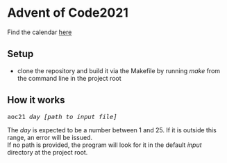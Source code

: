 # Advent of Code2021
Find the calendar [here](https://adventofcode.com/2021)

## Setup
- clone the repository and build it via the Makefile by running <i>make</i>
from the command line in the project root

## How it works
<pre>
aoc21 <i>day [path to input file]</i>
</pre>
The <i>day</i> is expected to be a number between 1 and 25. If it is outside
this range, an error will be issued.\
If no path is provided, the program will look for it in the default <i>input</i>
directory at the project root.
